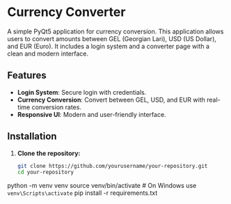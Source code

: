 # Currency Converter

A simple PyQt5 application for currency conversion. This application allows users to convert amounts between GEL (Georgian Lari), USD (US Dollar), and EUR (Euro). It includes a login system and a converter page with a clean and modern interface.

## Features

- **Login System**: Secure login with credentials.
- **Currency Conversion**: Convert between GEL, USD, and EUR with real-time conversion rates.
- **Responsive UI**: Modern and user-friendly interface.

## Installation

1. **Clone the repository:**

   ```sh
   git clone https://github.com/yourusername/your-repository.git
   cd your-repository
python -m venv venv
source venv/bin/activate  # On Windows use `venv\Scripts\activate`
pip install -r requirements.txt
